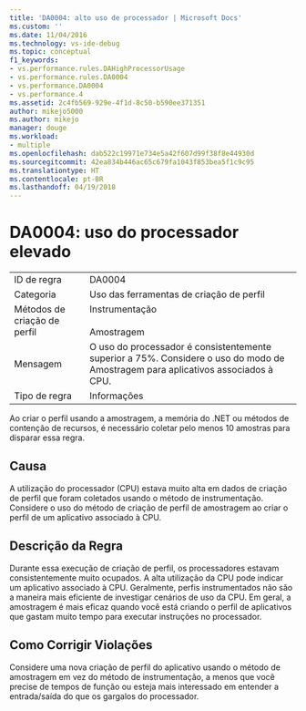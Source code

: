 ```yaml
---
title: 'DA0004: alto uso de processador | Microsoft Docs'
ms.custom: ''
ms.date: 11/04/2016
ms.technology: vs-ide-debug
ms.topic: conceptual
f1_keywords:
- vs.performance.rules.DAHighProcessorUsage
- vs.performance.rules.DA0004
- vs.performance.DA0004
- vs.performance.4
ms.assetid: 2c4fb569-929e-4f1d-8c50-b590ee371351
author: mikejo5000
ms.author: mikejo
manager: douge
ms.workload:
- multiple
ms.openlocfilehash: dab522c19971e734e5a42f607d99f38f8e44930d
ms.sourcegitcommit: 42ea834b446ac65c679fa1043f853bea5f1c9c95
ms.translationtype: HT
ms.contentlocale: pt-BR
ms.lasthandoff: 04/19/2018
---
```

# <a name="da0004-high-processor-usage"></a>DA0004: uso do processador elevado
|||  
|-|-|  
|ID de regra|DA0004|  
|Categoria|Uso das ferramentas de criação de perfil|  
|Métodos de criação de perfil|Instrumentação<br /><br /> Amostragem|  
|Mensagem|O uso do processador é consistentemente superior a 75%. Considere o uso do modo de Amostragem para aplicativos associados à CPU.|  
|Tipo de regra|Informações|  
  
 Ao criar o perfil usando a amostragem, a memória do .NET ou métodos de contenção de recursos, é necessário coletar pelo menos 10 amostras para disparar essa regra.  
  
## <a name="cause"></a>Causa  
 A utilização do processador (CPU) estava muito alta em dados de criação de perfil que foram coletados usando o método de instrumentação. Considere o uso do método de criação de perfil de amostragem ao criar o perfil de um aplicativo associado à CPU.  
  
## <a name="rule-description"></a>Descrição da Regra  
 Durante essa execução de criação de perfil, os processadores estavam consistentemente muito ocupados. A alta utilização da CPU pode indicar um aplicativo associado à CPU. Geralmente, perfis instrumentados não são a maneira mais eficiente de investigar cenários de uso da CPU. Em geral, a amostragem é mais eficaz quando você está criando o perfil de aplicativos que gastam muito tempo para executar instruções no processador.  
  
## <a name="how-to-fix-violations"></a>Como Corrigir Violações  
 Considere uma nova criação de perfil do aplicativo usando o método de amostragem em vez do método de instrumentação, a menos que você precise de tempos de função ou esteja mais interessado em entender a entrada/saída do que os gargalos do processador.